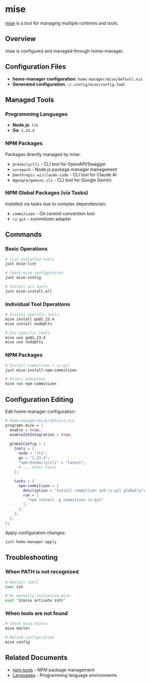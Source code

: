 # mise

[mise](https://mise.jdx.dev/) is a tool for managing multiple runtimes and tools.

## Overview

mise is configured and managed through home-manager.

## Configuration Files

- **home-manager configuration**: `home-manager/mise/default.nix`
- **Generated configuration**: `~/.config/mise/config.toml`

## Managed Tools

### Programming Languages

- **Node.js**: `lts`
- **Go**: `1.23.4`

### NPM Packages

Packages directly managed by mise:

- `@redocly/cli` - CLI tool for OpenAPI/Swagger
- `corepack` - Node.js package manager management
- `@anthropic-ai/claude-code` - CLI tool for Claude AI
- `@google/gemini-cli` - CLI tool for Google Gemini

### NPM Global Packages (via Tasks)

Installed via tasks due to complex dependencies:

- `commitizen` - Git commit convention tool
- `cz-git` - commitizen adapter

## Commands

### Basic Operations

```sh
# List installed tools
just mise-list

# Check mise configuration
just mise-config

# Install all tools
just mise-install-all
```

### Individual Tool Operations

```sh
# Install specific tools
mise install go@1.23.4
mise install node@lts

# Use specific tools
mise use go@1.23.4
mise use node@lts
```

### NPM Packages

```sh
# Install commitizen + cz-git
just mise-install-npm-commitizen

# Direct execution
mise run npm-commitizen
```

## Configuration Editing

Edit home-manager configuration:

```nix
# home-manager/mise/default.nix
programs.mise = {
  enable = true;
  enableZshIntegration = true;
  
  globalConfig = {
    tools = {
      node = "lts";
      go = "1.23.4";
      "npm:@redocly/cli" = "latest";
      # ... other tools
    };
    
    tasks = {
      npm-commitizen = {
        description = "Install commitizen and cz-git globally";
        run = [
          "npm install -g commitizen cz-git"
        ];
      };
    };
  };
};
```

Apply configuration changes:

```sh
just home-manager-apply
```

## Troubleshooting

### When PATH is not recognized

```sh
# Restart shell
exec zsh

# Or manually initialize mise
eval "$(mise activate zsh)"
```

### When tools are not found

```sh
# Check mise status
mise doctor

# Reload configuration
mise config
```

## Related Documents

- [npm tools](50_npm_tools.md) - NPM package management
- [Languages](30_languages.md) - Programming language environments
